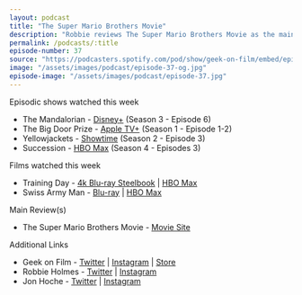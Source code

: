 ```yaml
---
layout: podcast
title: "The Super Mario Brothers Movie"
description: "Robbie reviews The Super Mario Brothers Movie as the main review and revisits Training Day & watched Swiss Army Man, television including the latest episode of Mandalorian, episode 3 of season 2 of Yellowjackets, the 1st 2 episodes of The Big Door Prize and the bombshell 3rd episode of the final season of Succession."
permalink: /podcasts/:title
episode-number: 37
source: "https://podcasters.spotify.com/pod/show/geek-on-film/embed/episodes/37---The-Super-Mario-Brothers-Movie-e226a5g"
image: "/assets/images/podcast/episode-37-og.jpg"
episode-image: "/assets/images/podcast/episode-37.jpg"
---
```

<p>Episodic shows watched this week</p>
<ul>
 <li>The Mandalorian - <a href="https://www.disneyplus.com/series/the-mandalorian/3jLIGMDYINqD?distributionPartner=google">Disney+</a> (Season 3 - Episode 6)</li>
 <li>The Big Door Prize - <a href="https://tv.apple.com/us/show/the-big-door-prize/umc.cmc.2rjxcljdjz4h47vjdxnytcn23">Apple TV+</a> (Season 1 - Episode 1-2)</li>
  <li>Yellowjackets - <a href="https://www.sho.com/yellowjackets">Showtime</a> (Season 2 - Episode 3)</li>
  <li>Succession - <a href="https://www.hbomax.com/series/urn:hbo:series:GWukCJAq-nIuHwwEAAAB4">HBO Max</a> (Season 4 - Episodes 3)</li>
</ul>
<p>Films watched this week</p>
<ul>
  <li>Training Day - <a href="https://a.co/d/3OW1SmE">4k Blu-ray Steelbook</a> | <a href="https://www.hbomax.com/feature/urn:hbo:feature:GX07gpQFBrLCttQEAAAH-">HBO Max</a></li>
  <li>Swiss Army Man - <a href="https://a.co/d/7uvP8RB">Blu-ray</a> | <a href="https://www.hbomax.com/feature/urn:hbo:feature:GYIyqqQXl2hCqwgEAAAFY">HBO Max</a></li>
</ul>
<p>Main Review(s)</p>
<ul>
  <li><p>The Super Mario Brothers Movie - <a href="https://www.thesupermariobros.movie/">Movie Site</a></p>
</li>
</ul>
<p>Additional Links</p>
<ul>
  <li>Geek on Film - <a href="https://twitter.com/geekonfilmcom">Twitter</a> | <a href="https://www.instagram.com/geekonfilmcom/">Instagram</a> | <a href="https://www.geekonfilm.shop/">Store</a></li>
  <li>Robbie Holmes - <a href="https://twitter.com/robbiethegeek">Twitter</a> | <a href="https://www.instagram.com/robbiethegeek/">Instagram</a></li>
  <li>Jon Hoche - <a href="https://twitter.com/JonHoche">Twitter</a> | <a href="https://www.instagram.com/jonhoche/">Instagram</a></li>
</ul>
